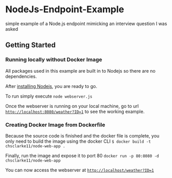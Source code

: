 # NodeJs-Endpoint-Example
simple example of a Node.js endpoint mimicking an interview question I was asked

## Getting Started

### Running locally without Docker Image
All packages used in this example are built in to Nodejs so there are no dependencies.

After [installing Nodejs](https://nodejs.org/en/download/), you are ready to go.

To run simply execute `node webserver.js`

Once the webserver is running on your local machine, go to url [`http://localhost:8080/weather?ID=1`](http://localhost:8080/weather?ID=1) to see the working example.

### Creating Docker Image from Dockerfile

Because the source code is finished and the docker file is complete, you only need to build the image using the docker CLI `$ docker build -t chsclarke11/node-web-app .`

Finally, run the image and expose it to port 80 `docker run -p 80:8080 -d chsclarke11/node-web-app`

You can now access the webserver at [`http://localhost/weather?ID=1`](http://localhost/weather?ID=1)
